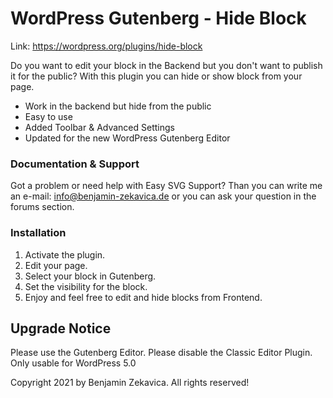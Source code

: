 # WordPress Gutenberg - Hide Block 

Link: https://wordpress.org/plugins/hide-block

Do you want to edit your block in the Backend but you don't want to publish it for the public? With this plugin 
you can hide or show block from your page. 


* Work in the backend but hide from the public
* Easy to use
* Added Toolbar & Advanced Settings
* Updated for the new WordPress Gutenberg Editor


### Documentation & Support

Got a problem or need help with Easy SVG Support? Than you can write me an e-mail:
info@benjamin-zekavica.de or you can ask your question in the forums section.


### Installation

1. Activate the plugin.
2. Edit your page.
3. Select your block in Gutenberg.
4. Set the visibility for the block.
5. Enjoy and feel free to edit and hide blocks from Frontend.


## Upgrade Notice
Please use the Gutenberg Editor. Please disable the Classic Editor Plugin. 
Only usable for WordPress 5.0

Copyright 2021 by Benjamin Zekavica. All rights reserved! 
